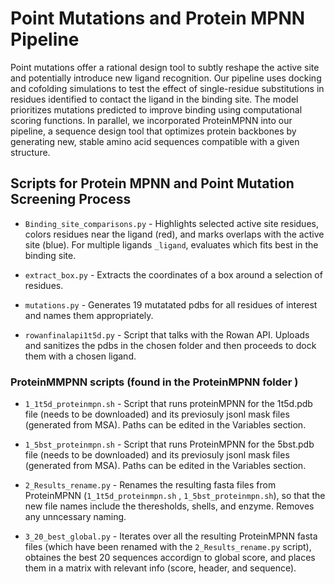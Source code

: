 # Point Mutations and Protein MPNN Pipeline 
Point mutations offer a rational design tool to subtly reshape the active site and potentially introduce new ligand recognition. Our pipeline uses docking and cofolding simulations to test the effect of single-residue substitutions in residues identified to contact the ligand in the binding site. The model prioritizes mutations predicted to improve binding using computational scoring functions. In parallel, we incorporated ProteinMPNN into our pipeline, a sequence design tool that optimizes protein backbones by generating new, stable amino acid sequences compatible with a given structure.

## Scripts for Protein MPNN and Point Mutation Screening Process

- `Binding_site_comparisons.py` - Highlights selected active site residues, colors residues near the ligand (red), and marks overlaps with the active site (blue). For multiple ligands `_ligand`, evaluates which fits best in the binding site.

- `extract_box.py` - Extracts the coordinates of a box around a selection of residues.

- `mutations.py` - Generates 19 mutatated pdbs for all residues of interest and names them appropriately.

- `rowanfinalapi1t5d.py` - Script that talks with the Rowan API. Uploads and sanitizes the pdbs in the chosen folder and then proceeds to dock them with a chosen ligand.

### ProteinMMPNN scripts (found in the ProteinMPNN folder )

- `1_1t5d_proteinmpn.sh` - Script that runs proteinMPNN for the 1t5d.pdb file (needs to be downloaded) and its previosuly jsonl mask files (generated from MSA). Paths can be edited in the Variables section. 

- `1_5bst_proteinmpn.sh` - Script that runs ProteinMPNN for the 5bst.pdb file (needs to be downloaded) and its previosuly jsonl mask files (generated from MSA). Paths can be edited in the Variables section. 

- `2_Results_rename.py` - Renames the resulting fasta files from ProteinMPNN (`1_1t5d_proteinmpn.sh` , `1_5bst_proteinmpn.sh`), so that the new file names include the theresholds, shells, and enzyme. Removes any unncessary naming. 

- `3_20_best_global.py` - Iterates over all the resulting ProteinMPNN fasta files (which have been renamed with the `2_Results_rename.py` script), obtaines the best 20 sequences accordign to global score, and places them in a matrix with relevant info (score, header, and sequence). 
